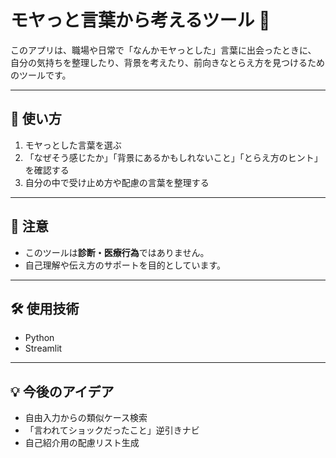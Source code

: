 # モヤっと言葉から考えるツール 💬

このアプリは、職場や日常で「なんかモヤっとした」言葉に出会ったときに、
自分の気持ちを整理したり、背景を考えたり、前向きなとらえ方を見つけるためのツールです。

---

## 🔧 使い方

1. モヤっとした言葉を選ぶ
2. 「なぜそう感じたか」「背景にあるかもしれないこと」「とらえ方のヒント」を確認する
3. 自分の中で受け止め方や配慮の言葉を整理する

---

## 🚫 注意

- このツールは**診断・医療行為**ではありません。
- 自己理解や伝え方のサポートを目的としています。

---

## 🛠 使用技術

- Python
- Streamlit

---

## 💡 今後のアイデア

- 自由入力からの類似ケース検索
- 「言われてショックだったこと」逆引きナビ
- 自己紹介用の配慮リスト生成
